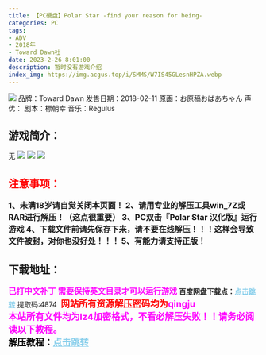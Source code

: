 ```yaml
---
title: 【PC硬盘】Polar Star -find your reason for being-
categories: PC
tags:
- ADV
- 2018年
- Toward Dawn社
date: 2023-2-26 8:01:00
description: 暂时没有游戏介绍
index_img: https://img.acgus.top/i/SMMS/W7IS45GLesnHPZA.webp
---
```

![](https://img.acgus.top/i/SMMS/W7IS45GLesnHPZA.webp)
品牌：Toward Dawn
发售日期：2018-02-11
原画：お原稿おばあちゃん
声优：
剧本：標朝幸
音乐：Regulus

## 游戏简介：
无
![](https://img.acgus.top/i/SMMS/o7z9wMHNrG1AEls.webp)
![](https://img.acgus.top/i/SMMS/uoe9XgWNmf5UMOF.webp)
![](https://img.acgus.top/i/SMMS/hclqrUj7ZepJALM.webp)





## <font color=#FF0000 >注意事项：</font>
<font size=3><b>1、未满18岁请自觉关闭本页面！
2、请用专业的解压工具win_7Z或RAR进行解压！（这点很重要）
3、PC双击『Polar Star 汉化版』运行游戏
4、下载文件前请先保存下来，请不要在线解压！！！这样会导致文件被封，对你也没好处！！！
5、有能力请支持正版！</b></font>

## 下载地址：
<font color=#FF00FF size=3><b>已打中文补丁</b></font>
<font color=#FF00FF size=3>**需要保持英文目录才可以运行游戏**</font>
<b>百度网盘下载点：</b><a href="https://pan.baidu.com/s/1T1ajNOkJgVNAPbiYcX5nFw?pwd=4874" style="color: #87CEEB;"><b>点击跳转</b></a> 提取码:4874
<a style="padding: 0" href="https://post.qingju.org/AD/"><img style="max-width:100%" src="https://img.acgus.top/i/2024/07/478f689b8021d8d499ab43d21acf137a.gif" alt=""></a>
<b><font color=#FF0000 size=4>网站所有资源解压密码均为</b></font><b><font color=#FF00FF size=4>qingju</font><font color=#FF0000 ></font></b><br><b><font color=#FF00FF size=4>本站所有文件均为lz4加密格式，不看必解压失败！！请务必阅读以下教程。</b></font><br><b><font color=#000 size=4>解压教程：</b><a href="https://post.qingju.org/tutorial/000/" style="color: #87CEEB;"><b>点击跳转</b></a>